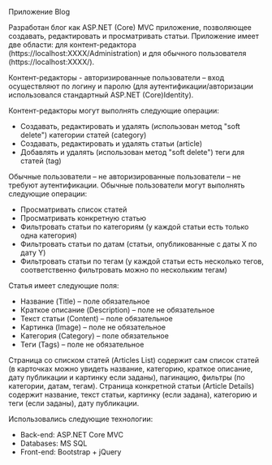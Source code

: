 Приложение Blog

Разработан блог как ASP.NET (Core) MVC приложение, позволяющее создавать, редактировать и просматривать статьи.
Приложение имеет две области: для контент-редактора (https://localhost:ХХХХ/Administration) и для обычного пользователя (https://localhost:ХХХХ/).

Контент-редакторы - авторизированные пользователи – вход осуществляют по логину и паролю (для аутентификации/авторизации использовался стандартный ASP.NET (Core)Identity).

Контент-редакторы могут выполнять следующие операции:
- Создавать, редактировать и удалять (использован метод "soft delete") категории статей (category)
- Создавать, редактировать и удалять статьи (article)
- Добавлять и удалять (использован метод "soft delete") теги для статей (tag)

Обычные пользователи – не авторизированные пользователи – не требуют аутентификации.
Обычные пользователи могут выполнять следующие операции:
- Просматривать список статей
- Просматривать конкретную статью
- Фильтровать статьи по категориям (у каждой статьи есть только одна категория)
- Фильтровать статьи по датам (статьи, опубликованные с даты X по дату Y)
- Фильтровать статьи по тегам (у каждой статьи есть несколько тегов, соответственно фильтровать можно по нескольким тегам)

Статья имеет следующие поля:
- Название (Title) – поле обязательное
- Краткое описание (Description) – поле не обязательное
- Текст статьи (Content) – поле обязательное
- Картинка (Image) – поле не обязательное
- Категория (Category) – поле обязательное
- Теги (Tags) – поле не обязательное

Страница со списком статей (Articles List) содержит сам список статей (в карточках можно увидеть название, категорию, краткое описание, дату публикации и картинку если заданы), пагинацию, фильтры (по категории, датам, тегам).
Страница конкретной статьи (Article Details) содержит название, текст статьи, картинку (если задана), категорию и теги (если заданы), дату публикации.

Использовались следующие технологии:
- Back-end: ASP.NET Core MVC
- Databases: MS SQL
- Front-end: Bootstrap + jQuery
